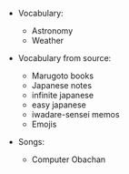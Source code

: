 - Vocabulary:
    - Astronomy
    - Weather

- Vocabulary from source:
    - Marugoto books
    - Japanese notes
    - infinite japanese
    - easy japanese
    - iwadare-sensei memos
    - Emojis

- Songs:
    - Computer Obachan
